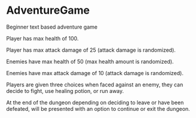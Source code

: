 # AdventureGame
Beginner text based adventure game

Player has max health of 100.

Player has max attack damage of 25 (attack damage is randomized).

Enemies have max health of 50 (max health amount is randomized).

Enemies have max attack damage of 10 (attack damage is randomized).

Players are given three choices when faced against an enemy, they can decide to fight, use healing potion, or run away.

At the end of the dungeon depending on deciding to leave or have been defeated, will be presented with an option to continue or exit the dungeon.

